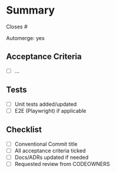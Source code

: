 # Summary
Closes #<issue-number>

Automerge: yes  <!-- change to 'no' if you don't want auto-merge -->

## Acceptance Criteria
<!-- Copy from the linked issue and tick only when done. -->
- [ ] …

## Tests
- [ ] Unit tests added/updated
- [ ] E2E (Playwright) if applicable

## Checklist
- [ ] Conventional Commit title
- [ ] All acceptance criteria ticked
- [ ] Docs/ADRs updated if needed
- [ ] Requested review from CODEOWNERS
